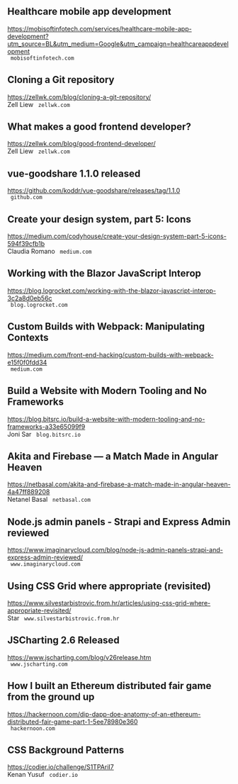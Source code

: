 ## Healthcare mobile app development  
https://mobisoftinfotech.com/services/healthcare-mobile-app-development?utm_source=BL&utm_medium=Google&utm_campaign=healthcareappdevelopment  
 ` mobisoftinfotech.com`
  

## Cloning a Git repository  
https://zellwk.com/blog/cloning-a-git-repository/  
Zell Liew ` zellwk.com`
  

## What makes a good frontend developer?  
https://zellwk.com/blog/good-frontend-developer/  
Zell Liew ` zellwk.com`
  

## vue-goodshare 1.1.0 released  
https://github.com/koddr/vue-goodshare/releases/tag/1.1.0  
 ` github.com`
  

## Create your design system, part 5: Icons  
https://medium.com/codyhouse/create-your-design-system-part-5-icons-594f39cfb1b  
Claudia Romano ` medium.com`
  

## Working with the Blazor JavaScript Interop  
https://blog.logrocket.com/working-with-the-blazor-javascript-interop-3c2a8d0eb56c  
 ` blog.logrocket.com`
  

## Custom Builds with Webpack: Manipulating Contexts  
https://medium.com/front-end-hacking/custom-builds-with-webpack-e15f0f0fdd34  
 ` medium.com`
  

## Build a Website with Modern Tooling and No Frameworks  
https://blog.bitsrc.io/build-a-website-with-modern-tooling-and-no-frameworks-a33e65099f9  
Joni Sar ` blog.bitsrc.io`
  

## Akita and Firebase — a Match Made in Angular Heaven  
https://netbasal.com/akita-and-firebase-a-match-made-in-angular-heaven-4a47ff889208  
Netanel Basal ` netbasal.com`
  

## Node.js admin panels - Strapi and Express Admin reviewed  
https://www.imaginarycloud.com/blog/node-js-admin-panels-strapi-and-express-admin-reviewed/  
 ` www.imaginarycloud.com`
  

## Using CSS Grid where appropriate (revisited)  
https://www.silvestarbistrovic.from.hr/articles/using-css-grid-where-appropriate-revisited/  
Star ` www.silvestarbistrovic.from.hr`
  

## JSCharting 2.6 Released  
https://www.jscharting.com/blog/v26release.htm  
 ` www.jscharting.com`
  

## How I built an Ethereum distributed fair game from the ground up  
https://hackernoon.com/dip-dapp-doe-anatomy-of-an-ethereum-distributed-fair-game-part-1-5ee78980e360  
 ` hackernoon.com`
  

## CSS Background Patterns  
https://codier.io/challenge/S1TPAriI7  
Kenan Yusuf ` codier.io`
  

